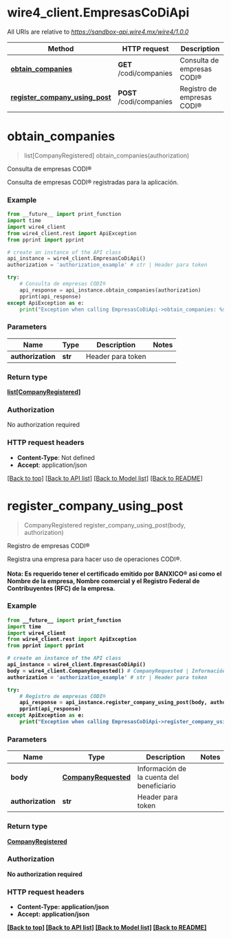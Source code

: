 # wire4_client.EmpresasCoDiApi

All URIs are relative to *https://sandbox-api.wire4.mx/wire4/1.0.0*

Method | HTTP request | Description
------------- | ------------- | -------------
[**obtain_companies**](EmpresasCoDiApi.md#obtain_companies) | **GET** /codi/companies | Consulta de empresas CODI®
[**register_company_using_post**](EmpresasCoDiApi.md#register_company_using_post) | **POST** /codi/companies | Registro de empresas CODI®

# **obtain_companies**
> list[CompanyRegistered] obtain_companies(authorization)

Consulta de empresas CODI®

Consulta de empresas CODI® registradas para la aplicación.

### Example
```python
from __future__ import print_function
import time
import wire4_client
from wire4_client.rest import ApiException
from pprint import pprint

# create an instance of the API class
api_instance = wire4_client.EmpresasCoDiApi()
authorization = 'authorization_example' # str | Header para token

try:
    # Consulta de empresas CODI®
    api_response = api_instance.obtain_companies(authorization)
    pprint(api_response)
except ApiException as e:
    print("Exception when calling EmpresasCoDiApi->obtain_companies: %s\n" % e)
```

### Parameters

Name | Type | Description  | Notes
------------- | ------------- | ------------- | -------------
 **authorization** | **str**| Header para token | 

### Return type

[**list[CompanyRegistered]**](CompanyRegistered.md)

### Authorization

No authorization required

### HTTP request headers

 - **Content-Type**: Not defined
 - **Accept**: application/json

[[Back to top]](#) [[Back to API list]](../README.md#documentation-for-api-endpoints) [[Back to Model list]](../README.md#documentation-for-models) [[Back to README]](../README.md)

# **register_company_using_post**
> CompanyRegistered register_company_using_post(body, authorization)

Registro de empresas CODI®

Registra una empresa para hacer uso de operaciones CODI®.<br><br> <b>Nota:<b> Es requerido tener el certificado emitido por BANXICO® asi como el Nombre de la empresa, Nombre comercial y el Registro Federal de Contribuyentes (RFC) de la empresa.<br/>

### Example
```python
from __future__ import print_function
import time
import wire4_client
from wire4_client.rest import ApiException
from pprint import pprint

# create an instance of the API class
api_instance = wire4_client.EmpresasCoDiApi()
body = wire4_client.CompanyRequested() # CompanyRequested | Información de la cuenta del beneficiario
authorization = 'authorization_example' # str | Header para token

try:
    # Registro de empresas CODI®
    api_response = api_instance.register_company_using_post(body, authorization)
    pprint(api_response)
except ApiException as e:
    print("Exception when calling EmpresasCoDiApi->register_company_using_post: %s\n" % e)
```

### Parameters

Name | Type | Description  | Notes
------------- | ------------- | ------------- | -------------
 **body** | [**CompanyRequested**](CompanyRequested.md)| Información de la cuenta del beneficiario | 
 **authorization** | **str**| Header para token | 

### Return type

[**CompanyRegistered**](CompanyRegistered.md)

### Authorization

No authorization required

### HTTP request headers

 - **Content-Type**: application/json
 - **Accept**: application/json

[[Back to top]](#) [[Back to API list]](../README.md#documentation-for-api-endpoints) [[Back to Model list]](../README.md#documentation-for-models) [[Back to README]](../README.md)

